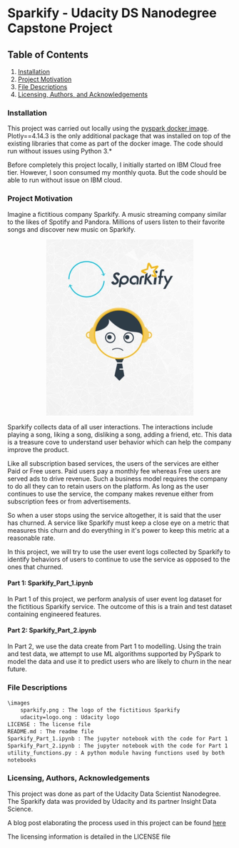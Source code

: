 # Sparkify - Udacity DS Nanodegree Capstone Project

## Table of Contents
1. [Installation](#installation)
2. [Project Motivation](#motivation)
3. [File Descriptions](#files)  
4. [Licensing, Authors, and Acknowledgements](#licensing)

### Installation <a name="installation"></a>

This project was carried out locally using the <a href="https://hub.docker.com/r/jupyter/pyspark-notebook">pyspark docker image</a>. Plotly==4.14.3 is the only additional package that was installed on top of the existing libraries that come as part of the docker image.
The code should run without issues using Python 3.*

Before completely this project locally, I initially started on IBM Cloud free tier. However, I soon consumed my monthly quota. But the code should be able to run without issue on IBM cloud.

### Project Motivation <a name="motivation"></a>

Imagine a fictitious company Sparkify. A music streaming company similar to the likes of Spotify and Pandora. Millions of users listen to their favorite songs and discover new music on Sparkify. 

<p align="center">
    <img src='images/sparkify.png' alt='sparkify logo'/>
</p>

Sparkify collects data of all user interactions. The interactions include playing a song, liking a song, disliking a song, adding a friend, etc. This data is a treasure cove to understand user behavior which can help the company improve the product.

Like all subscription based services, the users of the services are either Paid or Free users. Paid users pay a monthly fee whereas Free users are served ads to drive revenue. Such a business model requires the company to do all they can to retain users on the platform. As long as the user continues to use the service, the company makes revenue either from subscription fees or from advertisements. 

So when a user stops using the service altogether, it is said that the user has churned. A service like Sparkify must keep a close eye on a metric that measures this churn and do everything in it's power to keep this metric at a reasonable rate.

In this project, we will try to use the user event logs collected by Sparkify to identify behaviors of users to continue to use the service as opposed to the ones that churned.

#### Part 1: Sparkify_Part_1.ipynb
In Part 1 of this project, we perform analysis of user event log dataset for the fictitious Sparkify service. The outcome of this is a train and test dataset containing engineered features.
    
#### Part 2: Sparkify_Part_2.ipynb
In Part 2, we use the data create from Part 1 to modelling. Using the train and test data, we attempt to use ML algorithms supported by PySpark to model the data and use it to predict users who are likely to churn in the near future.


### File Descriptions <a name="files"></a>

    \images
        sparkify.png : The logo of the fictitious Sparkify
        udacity=logo.ong : Udacity logo
    LICENSE : The license file
    README.md : The readme file
    Sparkify_Part_1.ipynb : The jupyter notebook with the code for Part 1
    Sparkify_Part_2.ipynb : The jupyter notebook with the code for Part 1
    utility_functions.py : A python module having functions used by both notebooks

### Licensing, Authors, Acknowledgements<a name="licensing"></a>
This project was done as part of the Udacity Data Scientist Nanodegree. The Sparkify data was provided by Udacity and its partner Insight Data Science.

A blog post elaborating the process used in this project can be found <a href="https://raju-vishnu.medium.com/predicting-churn-using-user-event-logs-capstone-project-df27fd825009">here</a>

The licensing information is detailed in the LICENSE file
